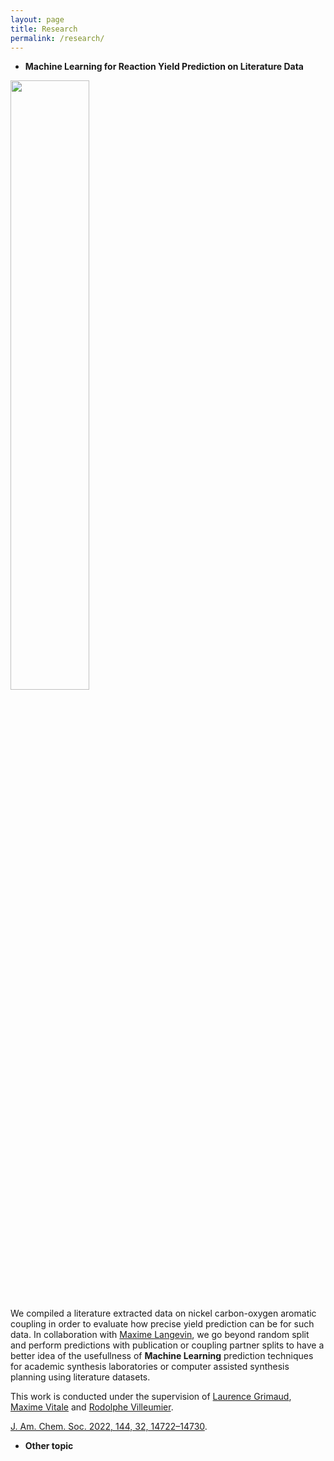 ```yaml
---
layout: page
title: Research
permalink: /research/
---
```


* <b> Machine Learning for Reaction Yield Prediction on Literature Data </b>

<img src="../../../../assets/images/ml_figure.png" width="50%">

We compiled a literature extracted data on nickel carbon-oxygen aromatic coupling in order to evaluate how precise yield prediction can be for such data. In collaboration with [Maxime Langevin](https://www.linkedin.com/in/maxime-langevin-1aa58912b/?originalSubdomain=fr), we go beyond random split and perform predictions with publication or coupling partner splits to have a better idea of the usefullness of **Machine Learning** prediction techniques for academic synthesis laboratories or computer assisted synthesis planning using literature datasets.

This work is conducted under the supervision of [Laurence Grimaud](https://www.chimie.ens.fr/grimaud/current-team/team-leaders/laurence-grimaud/), [Maxime Vitale](https://www.chimie.ens.fr/grimaud/current-team/team-leaders/maxime-r-vitale/) and [Rodolphe Villeumier](https://www.chimie.ens.fr/recherche/laboratoire-pasteur/chimie-theorique/members-of-the-theoretical-chemistry-group/rodolphe-vuilleumier/).

[J. Am. Chem. Soc. 2022, 144, 32, 14722–14730](https://pubs.acs.org/doi/abs/10.1021/jacs.2c05302).

* <b> Other topic  </b>

